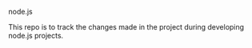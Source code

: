 node.js

This repo is to track the changes made in the project during developing node.js projects. 


